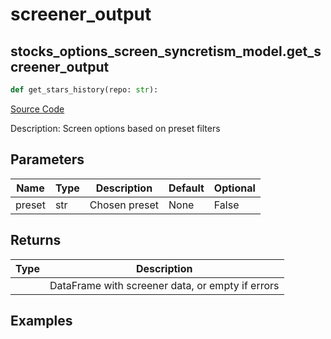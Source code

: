 # screener_output

## stocks_options_screen_syncretism_model.get_screener_output

```python
def get_stars_history(repo: str):
```
[Source Code](https://github.com/OpenBB-finance/OpenBBTerminal/tree/main/openbb_terminal/stocks/options/screen/syncretism_model.py#L158)

Description: Screen options based on preset filters

## Parameters

| Name | Type | Description | Default | Optional |
| ---- | ---- | ----------- | ------- | -------- |
| preset | str | Chosen preset | None | False |

## Returns

| Type | Description |
| ---- | ----------- |
|  | DataFrame with screener data, or empty if errors |

## Examples

